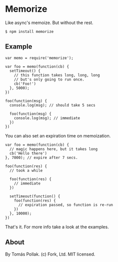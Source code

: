 Memorize
========

Like async's memoize. But without the rest.

    $ npm install memorize

Example
-------

    var memo = require('memorize');
    
    var foo = memo(function(cb) {
      setTimeout() {
        // this function takes long, long, long
        // but's only going to run once.
        cb('Foo!')
      }, 5000);
    })

    foo(function(msg) {
      console.log(msg); // should take 5 secs

      foo(function(msg) {
        console.log(msg); // immediate
      })
    })

You can also set an expiration time on memoization.

    var foo = memo(function(cb) { 
      // magic happens here, but it takes long
      cb('Hello there')
    }, 7000); // expire after 7 secs.
   
    foo(function(res) {
      // took a while

      foo(function(res) {
        // immediate
      })

      setTimeout(function() {
        foo(function(res) {
          // expiration passed, so function is re-run
        })
      }, 10000);
    })

That's it. For more info take a look at the examples.

About
-----

By Tomás Pollak.
(c) Fork, Ltd. MIT licensed.
